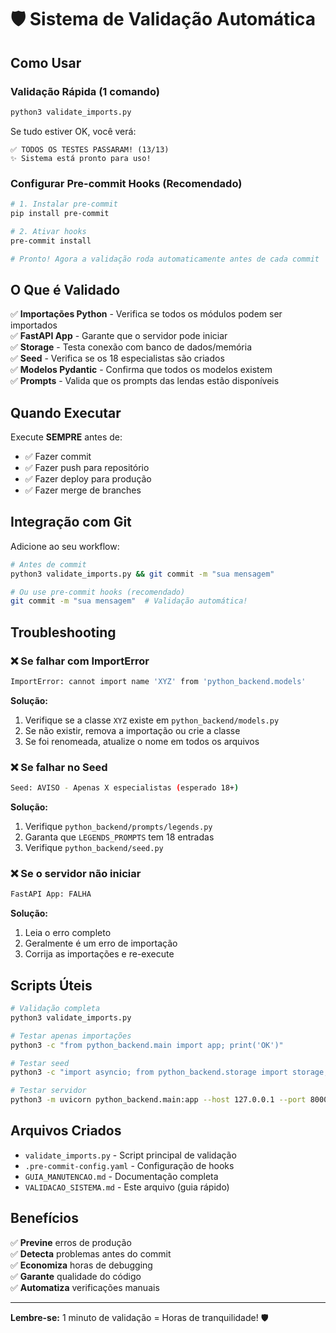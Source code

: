 # 🛡️ Sistema de Validação Automática

## Como Usar

### Validação Rápida (1 comando)

```bash
python3 validate_imports.py
```

Se tudo estiver OK, você verá:
```
✅ TODOS OS TESTES PASSARAM! (13/13)
✨ Sistema está pronto para uso!
```

### Configurar Pre-commit Hooks (Recomendado)

```bash
# 1. Instalar pre-commit
pip install pre-commit

# 2. Ativar hooks
pre-commit install

# Pronto! Agora a validação roda automaticamente antes de cada commit
```

## O Que é Validado

✅ **Importações Python** - Verifica se todos os módulos podem ser importados  
✅ **FastAPI App** - Garante que o servidor pode iniciar  
✅ **Storage** - Testa conexão com banco de dados/memória  
✅ **Seed** - Verifica se os 18 especialistas são criados  
✅ **Modelos Pydantic** - Confirma que todos os modelos existem  
✅ **Prompts** - Valida que os prompts das lendas estão disponíveis  

## Quando Executar

Execute **SEMPRE** antes de:
- ✅ Fazer commit
- ✅ Fazer push para repositório
- ✅ Fazer deploy para produção
- ✅ Fazer merge de branches

## Integração com Git

Adicione ao seu workflow:

```bash
# Antes de commit
python3 validate_imports.py && git commit -m "sua mensagem"

# Ou use pre-commit hooks (recomendado)
git commit -m "sua mensagem"  # Validação automática!
```

## Troubleshooting

### ❌ Se falhar com ImportError

```bash
ImportError: cannot import name 'XYZ' from 'python_backend.models'
```

**Solução:**
1. Verifique se a classe `XYZ` existe em `python_backend/models.py`
2. Se não existir, remova a importação ou crie a classe
3. Se foi renomeada, atualize o nome em todos os arquivos

### ❌ Se falhar no Seed

```bash
Seed: AVISO - Apenas X especialistas (esperado 18+)
```

**Solução:**
1. Verifique `python_backend/prompts/legends.py`
2. Garanta que `LEGENDS_PROMPTS` tem 18 entradas
3. Verifique `python_backend/seed.py`

### ❌ Se o servidor não iniciar

```bash
FastAPI App: FALHA
```

**Solução:**
1. Leia o erro completo
2. Geralmente é um erro de importação
3. Corrija as importações e re-execute

## Scripts Úteis

```bash
# Validação completa
python3 validate_imports.py

# Testar apenas importações
python3 -c "from python_backend.main import app; print('OK')"

# Testar seed
python3 -c "import asyncio; from python_backend.storage import storage; from python_backend.seed import seed_legends; asyncio.run(seed_legends(storage))"

# Testar servidor
python3 -m uvicorn python_backend.main:app --host 127.0.0.1 --port 8000
```

## Arquivos Criados

- `validate_imports.py` - Script principal de validação
- `.pre-commit-config.yaml` - Configuração de hooks
- `GUIA_MANUTENCAO.md` - Documentação completa
- `VALIDACAO_SISTEMA.md` - Este arquivo (guia rápido)

## Benefícios

✅ **Previne** erros de produção  
✅ **Detecta** problemas antes do commit  
✅ **Economiza** horas de debugging  
✅ **Garante** qualidade do código  
✅ **Automatiza** verificações manuais  

---

**Lembre-se:** 1 minuto de validação = Horas de tranquilidade! 🛡️

